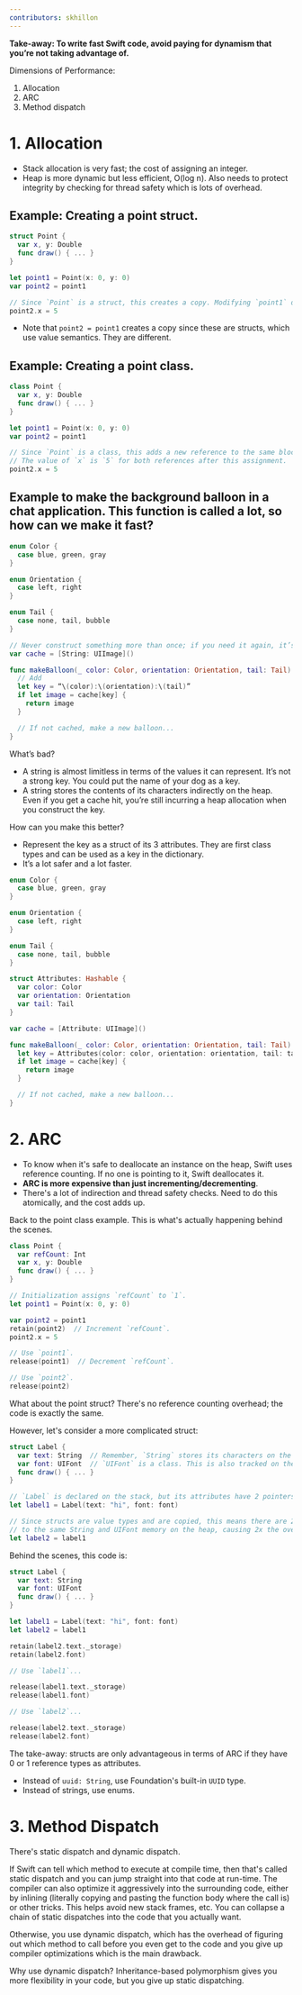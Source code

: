 ```yaml
---
contributors: skhillon
---
```


**Take-away: To write fast Swift code, avoid paying for dynamism that you’re not taking advantage of.**

Dimensions of Performance:
1. Allocation
2. ARC
3. Method dispatch

#  1. Allocation
- Stack allocation is very fast; the cost of assigning an integer.
- Heap is more dynamic but less efficient, O(log n). Also needs to protect integrity by checking for thread safety which is lots of overhead.

## Example: Creating a point struct.
```swift
struct Point {
  var x, y: Double
  func draw() { ... }
}

let point1 = Point(x: 0, y: 0)
var point2 = point1

// Since `Point` is a struct, this creates a copy. Modifying `point1` does not change `point2`.
point2.x = 5
```
- Note that `point2 = point1` creates a copy since these are structs, which use value semantics. They are different.

## Example: Creating a point class.
```swift
class Point {
  var x, y: Double
  func draw() { ... }
}

let point1 = Point(x: 0, y: 0)
var point2 = point1

// Since `Point` is a class, this adds a new reference to the same block of memory on the heap.
// The value of `x` is `5` for both references after this assignment.
point2.x = 5
```

## Example to make the background balloon in a chat application. This function is called a lot, so how can we make it fast?
```swift
enum Color {
  case blue, green, gray
}

enum Orientation {
  case left, right
}

enum Tail {
  case none, tail, bubble
}

// Never construct something more than once; if you need it again, it’s already here.
var cache = [String: UIImage]()

func makeBalloon(_ color: Color, orientation: Orientation, tail: Tail) -> UIImage {
  // Add
  let key = “\(color):\(orientation):\(tail)”
  if let image = cache[key] {
    return image
  }

  // If not cached, make a new balloon...
}
```

What’s bad?
- A string is almost limitless in terms of the values it can represent. It’s not a strong key. You could put the name of your dog as a key.
- A string stores the contents of its characters indirectly on the heap. Even if you get a cache hit, you’re still incurring a heap allocation when you construct the key.

How can you make this better?
- Represent the key as a struct of its 3 attributes. They are first class types and can be used as a key in the dictionary.
- It’s a lot safer and a lot faster.

```swift
enum Color {
  case blue, green, gray
}

enum Orientation {
  case left, right
}

enum Tail {
  case none, tail, bubble
}

struct Attributes: Hashable {
  var color: Color
  var orientation: Orientation
  var tail: Tail
}

var cache = [Attribute: UIImage]()

func makeBalloon(_ color: Color, orientation: Orientation, tail: Tail) -> UIImage {
  let key = Attributes(color: color, orientation: orientation, tail: tail)
  if let image = cache[key] {
    return image
  }

  // If not cached, make a new balloon...
}
```
# 2. ARC
- To know when it's safe to deallocate an instance on the heap, Swift uses reference counting. If no one is pointing to it, Swift deallocates it.
- **ARC is more expensive than just incrementing/decrementing**.
- There's a lot of indirection and thread safety checks. Need to do this atomically, and the cost adds up.

Back to the point class example. This is what's actually happening behind the scenes.


```swift
class Point {
  var refCount: Int
  var x, y: Double
  func draw() { ... }
}

// Initialization assigns `refCount` to `1`.
let point1 = Point(x: 0, y: 0)

var point2 = point1
retain(point2)  // Increment `refCount`.
point2.x = 5

// Use `point1`.
release(point1)  // Decrement `refCount`.

// Use `point2`.
release(point2)
```

What about the point struct? There's no reference counting overhead; the code is exactly the same.

However, let's consider a more complicated struct:
```swift
struct Label {
  var text: String  // Remember, `String` stores its characters on the heap.
  var font: UIFont  // `UIFont` is a class. This is also tracked on the heap.
  func draw() { ... }
}

// `Label` is declared on the stack, but its attributes have 2 pointers to the heap.
let label1 = Label(text: "hi", font: font)

// Since structs are value types and are copied, this means there are 2 *more* pointers
// to the same String and UIFont memory on the heap, causing 2x the overhead!
let label2 = label1
```

Behind the scenes, this code is:
```swift
struct Label {
  var text: String
  var font: UIFont
  func draw() { ... }
}

let label1 = Label(text: "hi", font: font)
let label2 = label1

retain(label2.text._storage)
retain(label2.font)

// Use `label1`...

release(label1.text._storage)
release(label1.font)

// Use `label2`...

release(label2.text._storage)
release(label2.font)
```

The take-away: structs are only advantageous in terms of ARC if they have 0 or 1 reference types as attributes.
- Instead of `uuid: String`, use Foundation's built-in `UUID` type.
- Instead of strings, use enums.

# 3. Method Dispatch
There's static dispatch and dynamic dispatch.

If Swift can tell which method to execute at compile time, then that's called static dispatch and you can jump straight into that code at run-time. The compiler can also optimize it aggressively into the surrounding code, either by inlining (literally copying and pasting the function body where the call is) or other tricks. This helps avoid new stack frames, etc. You can collapse a chain of static dispatches into the code that you actually want.

Otherwise, you use dynamic dispatch, which has the overhead of figuring out which method to call before you even get to the code and you give up compiler optimizations which is the main drawback.

Why use dynamic dispatch? Inheritance-based polymorphism gives you more flexibility in your code, but you give up static dispatching.
